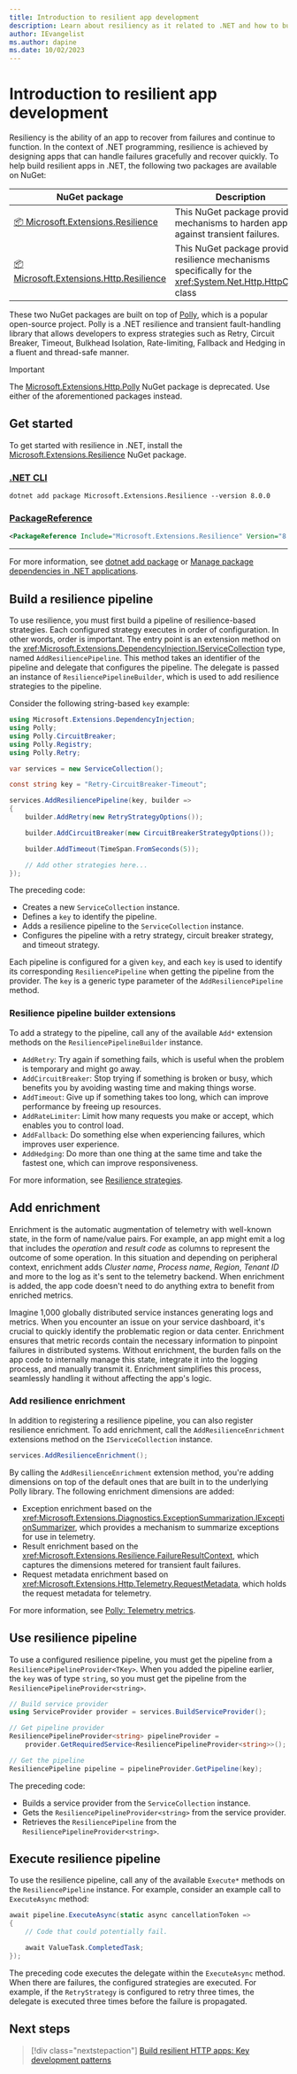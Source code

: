 ```yaml
---
title: Introduction to resilient app development
description: Learn about resiliency as it related to .NET and how to build a resilience pipeline.
author: IEvangelist
ms.author: dapine
ms.date: 10/02/2023
---
```


# Introduction to resilient app development

Resiliency is the ability of an app to recover from failures and continue to function. In the context of .NET programming, resilience is achieved by designing apps that can handle failures gracefully and recover quickly. To help build resilient apps in .NET, the following two packages are available on NuGet:

| NuGet package | Description |
|--|--|
| [📦 Microsoft.Extensions.Resilience](https://www.nuget.org/packages/Microsoft.Extensions.Resilience) | This NuGet package provides mechanisms to harden apps against transient failures. |
| [📦 Microsoft.Extensions.Http.Resilience](https://www.nuget.org/packages/Microsoft.Extensions.Http.Resilience) | This NuGet package provides resilience mechanisms specifically for the <xref:System.Net.Http.HttpClient> class |

These two NuGet packages are built on top of [Polly](https://github.com/App-vNext/Polly), which is a popular open-source project. Polly is a .NET resilience and transient fault-handling library that allows developers to express strategies such as Retry, Circuit Breaker, Timeout, Bulkhead Isolation, Rate-limiting, Fallback and Hedging in a fluent and thread-safe manner.

> [!IMPORTANT]
> The [Microsoft.Extensions.Http.Polly](https://www.nuget.org/packages/Microsoft.Extensions.Http.Polly) NuGet package is deprecated. Use either of the aforementioned packages instead.

## Get started

To get started with resilience in .NET, install the [Microsoft.Extensions.Resilience](https://www.nuget.org/packages/Microsoft.Extensions.Resilience) NuGet package.

### [.NET CLI](#tab/dotnet-cli)

```dotnetcli
dotnet add package Microsoft.Extensions.Resilience --version 8.0.0
```

### [PackageReference](#tab/package-reference)

```xml
<PackageReference Include="Microsoft.Extensions.Resilience" Version="8.0.0" />
```

---

For more information, see [dotnet add package](../tools/dotnet-add-package.md) or [Manage package dependencies in .NET applications](../tools/dependencies.md).

## Build a resilience pipeline

To use resilience, you must first build a pipeline of resilience-based strategies. Each configured strategy executes in order of configuration. In other words, order is important. The entry point is an extension method on the <xref:Microsoft.Extensions.DependencyInjection.IServiceCollection> type, named `AddResiliencePipeline`. This method takes an identifier of the pipeline and delegate that configures the pipeline. The delegate is passed an instance of `ResiliencePipelineBuilder`, which is used to add resilience strategies to the pipeline.

Consider the following string-based `key` example:

```csharp
using Microsoft.Extensions.DependencyInjection;
using Polly;
using Polly.CircuitBreaker;
using Polly.Registry;
using Polly.Retry;

var services = new ServiceCollection();

const string key = "Retry-CircuitBreaker-Timeout";

services.AddResiliencePipeline(key, builder =>
{
    builder.AddRetry(new RetryStrategyOptions());

    builder.AddCircuitBreaker(new CircuitBreakerStrategyOptions());

    builder.AddTimeout(TimeSpan.FromSeconds(5));

    // Add other strategies here...
});
```

The preceding code:

- Creates a new `ServiceCollection` instance.
- Defines a `key` to identify the pipeline.
- Adds a resilience pipeline to the `ServiceCollection` instance.
- Configures the pipeline with a retry strategy, circuit breaker strategy, and timeout strategy.

Each pipeline is configured for a given `key`, and each `key` is used to identify its corresponding `ResiliencePipeline` when getting the pipeline from the provider. The `key` is a generic type parameter of the `AddResiliencePipeline` method.

### Resilience pipeline builder extensions

To add a strategy to the pipeline, call any of the available `Add*` extension methods on the `ResiliencePipelineBuilder` instance.

- `AddRetry`: Try again if something fails, which is useful when the problem is temporary and might go away.
- `AddCircuitBreaker`: Stop trying if something is broken or busy, which benefits you by avoiding wasting time and making things worse.
- `AddTimeout`: Give up if something takes too long, which can improve performance by freeing up resources.
- `AddRateLimiter`: Limit how many requests you make or accept, which enables you to control load.
- `AddFallback`: Do something else when experiencing failures, which improves user experience.
- `AddHedging`: Do more than one thing at the same time and take the fastest one, which can improve responsiveness.

For more information, see [Resilience strategies](https://www.pollydocs.org/strategies/index.html).

## Add enrichment

Enrichment is the automatic augmentation of telemetry with well-known state, in the form of name/value pairs. For example, an app might emit a log that includes the _operation_ and _result code_ as columns to represent the outcome of some operation. In this situation and depending on peripheral context, enrichment adds _Cluster name_, _Process name_, _Region_, _Tenant ID_ and more to the log as it's sent to the telemetry backend. When enrichment is added, the app code doesn't need to do anything extra to benefit from enriched metrics.

Imagine 1,000 globally distributed service instances generating logs and metrics. When you encounter an issue on your service dashboard, it's crucial to quickly identify the problematic region or data center. Enrichment ensures that metric records contain the necessary information to pinpoint failures in distributed systems. Without enrichment, the burden falls on the app code to internally manage this state, integrate it into the logging process, and manually transmit it. Enrichment simplifies this process, seamlessly handling it without affecting the app's logic.

### Add resilience enrichment

In addition to registering a resilience pipeline, you can also register resilience enrichment. To add enrichment, call the `AddResilienceEnrichment` extensions method on the `IServiceCollection` instance.

```csharp
services.AddResilienceEnrichment();
```

By calling the `AddResilienceEnrichment` extension method, you're adding dimensions on top of the default ones that are built in to the underlying Polly library. The following enrichment dimensions are added:

- Exception enrichment based on the <xref:Microsoft.Extensions.Diagnostics.ExceptionSummarization.IExceptionSummarizer>, which provides a mechanism to summarize exceptions for use in telemetry.
- Result enrichment based on the <xref:Microsoft.Extensions.Resilience.FailureResultContext>, which captures the dimensions metered for transient fault failures.
- Request metadata enrichment based on <xref:Microsoft.Extensions.Http.Telemetry.RequestMetadata>, which holds the request metadata for telemetry.

For more information, see [Polly: Telemetry metrics](https://www.pollydocs.org/advanced/telemetry.html#metrics).

## Use resilience pipeline

To use a configured resilience pipeline, you must get the pipeline from a `ResiliencePipelineProvider<TKey>`. When you added the pipeline earlier, the `key` was of type `string`, so you must get the pipeline from the `ResiliencePipelineProvider<string>`.

```csharp
// Build service provider
using ServiceProvider provider = services.BuildServiceProvider();

// Get pipeline provider
ResiliencePipelineProvider<string> pipelineProvider =
    provider.GetRequiredService<ResiliencePipelineProvider<string>>();

// Get the pipeline
ResiliencePipeline pipeline = pipelineProvider.GetPipeline(key);
```

The preceding code:

- Builds a service provider from the `ServiceCollection` instance.
- Gets the `ResiliencePipelineProvider<string>` from the service provider.
- Retrieves the `ResiliencePipeline` from the `ResiliencePipelineProvider<string>`.

## Execute resilience pipeline

To use the resilience pipeline, call any of the available `Execute*` methods on the `ResiliencePipeline` instance. For example, consider an example call to `ExecuteAsync` method:

```csharp
await pipeline.ExecuteAsync(static async cancellationToken =>
{
    // Code that could potentially fail.

    await ValueTask.CompletedTask;
});
```

The preceding code executes the delegate within the `ExecuteAsync` method. When there are failures, the configured strategies are executed. For example, if the `RetryStrategy` is configured to retry three times, the delegate is executed three times before the failure is propagated.

## Next steps

> [!div class="nextstepaction"]
> [Build resilient HTTP apps: Key development patterns](http-resilience.md)
